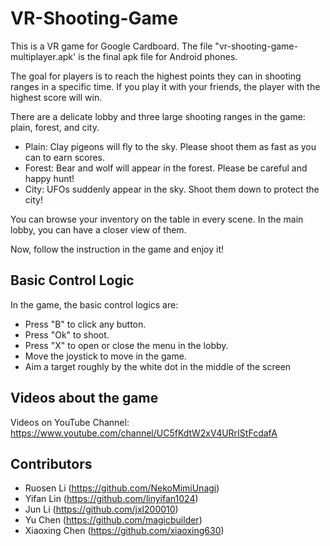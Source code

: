 # VR-Shooting-Game
This is a VR game for Google Cardboard. The file "vr-shooting-game-multiplayer.apk' is the final apk file for Android phones.

The goal for players is to reach the highest points they can in shooting ranges in a specific time. If you play it with your friends, the player with the highest score will win.

There are a delicate lobby and three large shooting ranges in the game: plain, forest, and city.
- Plain: Clay pigeons will fly to the sky. Please shoot them as fast as you can to earn scores.
- Forest: Bear and wolf will appear in the forest. Please be careful and happy hunt!
- City: UFOs suddenly appear in the sky. Shoot them down to protect the city!

You can browse your inventory on the table in every scene. In the main lobby, you can have a closer view of them.

Now, follow the instruction in the game and enjoy it!

## Basic Control Logic
In the game, the basic control logics are:
- Press "B" to click any button.
- Press "Ok" to shoot.
- Press "X" to open or close the menu in the lobby.
- Move the joystick to move in the game.
- Aim a target roughly by the white dot in the middle of the screen

## Videos about the game
Videos on YouTube Channel: https://www.youtube.com/channel/UC5fKdtW2xV4URrIStFcdafA

## Contributors
- Ruosen Li (https://github.com/NekoMimiUnagi)
- Yifan Lin (https://github.com/linyifan1024)
- Jun Li (https://github.com/jxl200010)
- Yu Chen (https://github.com/magicbuilder)
- Xiaoxing Chen (https://github.com/xiaoxing630)

